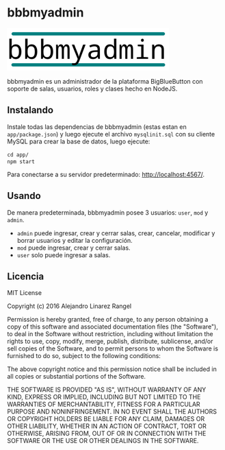 # bbbmyadmin

![Logo de bbbmyadmin](app/public/images/logo.svg)

bbbmyadmin es un administrador de la plataforma BigBlueButton con soporte de salas,
usuarios, roles y clases hecho en NodeJS.

## Instalando

Instale todas las dependencias de bbbmyadmin (estas estan en `app/package.json`) y luego ejecute
el archivo `mysqlinit.sql` con su cliente MySQL para crear la base de datos, luego ejecute:

```
cd app/
npm start
```

Para conectarse a su servidor predeterminado:
[http://localhost:4567/](http://localhost:4567/ "Servidor predeterminado de bbbmyadmin").

## Usando

De manera predeterminada, bbbmyadmin posee 3 usuarios: `user`, `mod` y `admin`.

* `admin` puede ingresar, crear y cerrar salas, crear, cancelar, modificar y borrar usuarios y
  editar la configuración.
* `mod` puede ingresar, crear y cerrar salas.
* `user` solo puede ingresar a salas.

## Licencia

MIT License

Copyright (c) 2016 Alejandro Linarez Rangel

Permission is hereby granted, free of charge, to any person obtaining a copy of this
software and associated documentation files (the "Software"), to deal in the Software
without restriction, including without limitation the rights to use, copy, modify,
merge, publish, distribute, sublicense, and/or sell copies of the Software, and to
permit persons to whom the Software is furnished to do so, subject to the following conditions:

The above copyright notice and this permission notice shall be included in all copies
or substantial portions of the Software.

THE SOFTWARE IS PROVIDED "AS IS", WITHOUT WARRANTY OF ANY KIND, EXPRESS OR IMPLIED,
INCLUDING BUT NOT LIMITED TO THE WARRANTIES OF MERCHANTABILITY, FITNESS FOR A
PARTICULAR PURPOSE AND NONINFRINGEMENT. IN NO EVENT SHALL THE AUTHORS OR COPYRIGHT
HOLDERS BE LIABLE FOR ANY CLAIM, DAMAGES OR OTHER LIABILITY, WHETHER IN AN ACTION OF
CONTRACT, TORT OR OTHERWISE, ARISING FROM, OUT OF OR IN CONNECTION WITH THE SOFTWARE
OR THE USE OR OTHER DEALINGS IN THE SOFTWARE.

